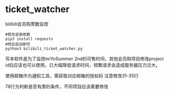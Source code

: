 # ticket_watcher
bilibili会员购票数监控


```
#首先安装依赖
pip3 install requests
#然后启动即可
python3 bilibili_ticket_watcher.py

```


写本软件是为了监控miYoSummer 2nd的可售时间，其他会员购项目修改project id后应该也可以使用，已大幅降低请求时间，频繁请求会造成服务器压力过大。

使用邮箱作为通知工具，需获取对应邮箱的授权码 注意修改31-35行

78行为判断是否有票的条件，不同项目应该需要修改
